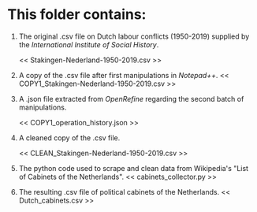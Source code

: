 # This folder contains:

  1.  The original .csv file on Dutch labour conflicts (1950-2019) supplied by the _International Institute of Social History_.
  
      << Stakingen-Nederland-1950-2019.csv >>

  2.  A copy of the .csv file after first manipulations in _Notepad++_.
      << COPY1_Stakingen-Nederland-1950-2019.csv >>

  3. A .json file extracted from _OpenRefine_ regarding the second batch of manipulations.
     
      << COPY1_operation_history.json >>

  4. A cleaned copy of the .csv file.
     
      << CLEAN_Stakingen-Nederland-1950-2019.csv >>

  5. The python code used to scrape and clean data from Wikipedia's "List of Cabinets of the Netherlands".
      << cabinets_collector.py >>

  6. The resulting .csv file of political cabinets of the Netherlands.
      << Dutch_cabinets.csv >>
